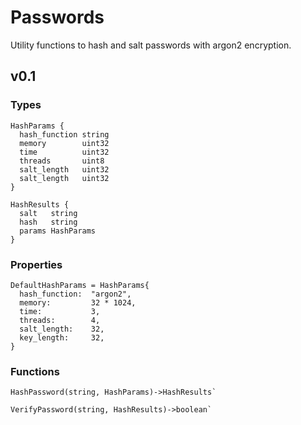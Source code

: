 # Passwords

Utility functions to hash and salt passwords with argon2 encryption.

## v0.1

### Types

```
HashParams {
  hash_function string
  memory        uint32
  time          uint32
  threads       uint8
  salt_length   uint32
  salt_length   uint32
}
```

```
HashResults {
  salt   string
  hash   string
  params HashParams
}
```

### Properties

```
DefaultHashParams = HashParams{
  hash_function:  "argon2",
  memory:         32 * 1024,
  time:           3,
  threads:        4,
  salt_length:    32,
  key_length:     32,
}
```

### Functions


```
HashPassword(string, HashParams)->HashResults`
```


```
VerifyPassword(string, HashResults)->boolean`
```
